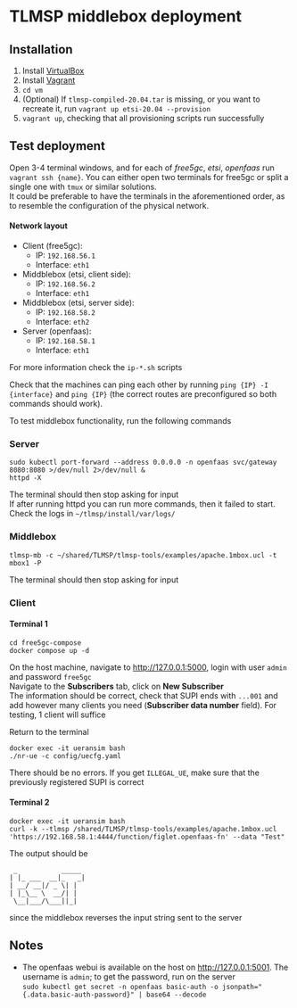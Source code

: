 # TLMSP middlebox deployment
## Installation
1. Install [VirtualBox](https://www.virtualbox.org/wiki/Downloads)
2. Install [Vagrant](https://developer.hashicorp.com/vagrant/downloads)
3. `cd vm`
4. (Optional) If `tlmsp-compiled-20.04.tar` is missing, or you want to recreate it, run `vagrant up etsi-20.04 --provision`
5. `vagrant up`, checking that all provisioning scripts run successfully
## Test deployment
Open 3-4 terminal windows, and for each of _free5gc_, _etsi_, _openfaas_ run `vagrant ssh {name}`. You can either open two terminals for free5gc or split a single one with `tmux` or similar solutions.  
It could be preferable to have the terminals in the aforementioned order, as to resemble the configuration of the physical network.

#### Network layout
- Client (free5gc):
  - IP: `192.168.56.1`
  - Interface: `eth1`
- Middblebox (etsi, client side):
  - IP: `192.168.56.2`
  - Interface: `eth1`
- Middblebox (etsi, server side):
  - IP: `192.168.58.2`
  - Interface: `eth2`
- Server (openfaas):
  - IP: `192.168.58.1`
  - Interface: `eth1`

For more information check the `ip-*.sh` scripts

Check that the machines can ping each other by running `ping {IP} -I {interface}` and `ping {IP}` (the correct routes are preconfigured so both commands should work).

To test middlebox functionality, run the following commands
### Server
```
sudo kubectl port-forward --address 0.0.0.0 -n openfaas svc/gateway 8080:8080 >/dev/null 2>/dev/null &
httpd -X
```
The terminal should then stop asking for input  
If after running httpd you can run more commands, then it failed to start. Check the logs in `~/tlmsp/install/var/logs/`

### Middlebox
```
tlmsp-mb -c ~/shared/TLMSP/tlmsp-tools/examples/apache.1mbox.ucl -t mbox1 -P
```
The terminal should then stop asking for input

### Client
#### Terminal 1
```
cd free5gc-compose
docker compose up -d
```
On the host machine, navigate to http://127.0.0.1:5000, login with user `admin` and password `free5gc`  
Navigate to the **Subscribers** tab, click on **New Subscriber**  
The information should be correct, check that SUPI ends with `...001` and add however many clients you need (**Subscriber data number** field). For testing, 1 client will suffice

Return to the terminal
```
docker exec -it ueransim bash
./nr-ue -c config/uecfg.yaml
```
There should be no errors. If you get `ILLEGAL_UE`, make sure that the previously registered SUPI is correct
#### Terminal 2
```
docker exec -it ueransim bash
curl -k --tlmsp /shared/TLMSP/tlmsp-tools/examples/apache.1mbox.ucl 'https://192.168.58.1:4444/function/figlet.openfaas-fn' --data "Test"
```
The output should be
```
 _           _____
| |_ ___  __|_   _|
| __/ __|/ _ \| |
| |_\__ \  __/| |
 \__|___/\___||_|
```
since the middlebox reverses the input string sent to the server

## Notes
- The openfaas webui is available on the host on http://127.0.0.1:5001. The username is `admin`; to get the password, run on the server   
`sudo kubectl get secret -n openfaas basic-auth -o jsonpath="{.data.basic-auth-password}" | base64 --decode`

